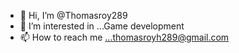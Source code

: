 - 👋 Hi, I’m @Thomasroy289
- 👀 I’m interested in ...Game development
- 📫 How to reach me ...thomasroyh289@gmail.com

<!---
Thomasroy289/Thomasroy289 is a ✨ special ✨ repository because its `README.md` (this file) appears on your GitHub profile.
You can click the Preview link to take a look at your changes.
--->
